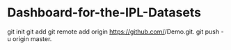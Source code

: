 # Dashboard-for-the-IPL-Datasets
git init
git add <Dashboard for the IPL Dataset>
git remote add origin https://github.com/<sp3014>/Demo.git.
git push -u origin master.
